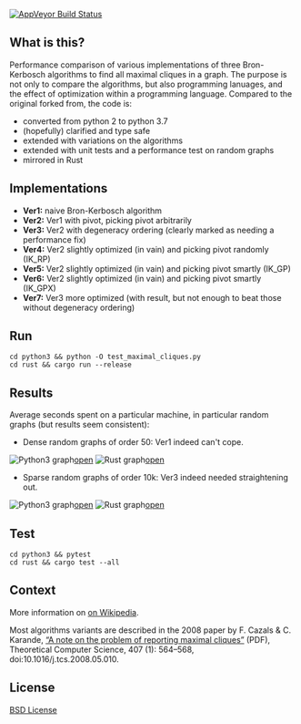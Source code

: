[![AppVeyor Build Status](https://ci.appveyor.com/api/projects/status/github/ssomers/bron-kerbosch?svg=true&branch=master)](https://ci.appveyor.com/project/ssomers/bron-kerbosch)

## What is this?

Performance comparison of various implementations of three Bron-Kerbosch algorithms to find all maximal cliques in a graph.
The purpose is not only to compare the algorithms, but also programming lanuages, and the effect of optimization within a programming language.
Compared to the original forked from, the code is:
* converted from python 2 to python 3.7
* (hopefully) clarified and type safe
* extended with variations on the algorithms
* extended with unit tests and a performance test on random graphs
* mirrored in Rust 


## Implementations

* **Ver1:** naive Bron-Kerbosch algorithm
* **Ver2:** Ver1 with pivot, picking pivot arbitrarily
* **Ver3:** Ver2 with degeneracy ordering (clearly marked as needing a performance fix)
* **Ver4:** Ver2 slightly optimized (in vain) and picking pivot randomly (IK\_RP)
* **Ver5:** Ver2 slightly optimized (in vain) and picking pivot smartly (IK\_GP)
* **Ver6:** Ver2 slightly optimized (in vain) and picking pivot smartly (IK\_GPX)
* **Ver7:** Ver3 more optimized (with result, but not enough to beat those without degeneracy ordering)

## Run

    cd python3 && python -O test_maximal_cliques.py
    cd rust && cargo run --release


## Results

Average seconds spent on a particular machine, in particular random graphs (but results seem consistent):

* Dense random graphs of order 50: Ver1 indeed can't cope.

![Python3 graph](https://plot.ly/~stein.somers/126.png?share_key=vE16oDR7OE8KIE909Znmcn)[open](https://plot.ly/~stein.somers/126/?share_key=vE16oDR7OE8KIE909Znmcn)
![Rust graph](https://plot.ly/~stein.somers/122.png?share_key=PwkWG3NLfn7Vg3N6JQi9Pk)[open](https://plot.ly/~stein.somers/122/?share_key=PwkWG3NLfn7Vg3N6JQi9Pk)


* Sparse random graphs of order 10k: Ver3 indeed needed straightening out.

![Python3 graph](https://plot.ly/~stein.somers/128.png?share_key=8AATmcjFpdY0onO7L9nmad)[open](https://plot.ly/~stein.somers/128/?share_key=8AATmcjFpdY0onO7L9nmad)
![Rust graph](https://plot.ly/~stein.somers/124.png?share_key=IFDVpkT7WiFl8n2Cc8Tjnj)[open](https://plot.ly/~stein.somers/124/?share_key=IFDVpkT7WiFl8n2Cc8Tjnj)


## Test
    
    cd python3 && pytest
    cd rust && cargo test --all


## Context

More information on [on Wikipedia](http://en.wikipedia.org/wiki/Bron-Kerbosch_algorith).

Most algorithms variants are described in the 2008 paper by F. Cazals & C. Karande, [“A note on the problem of reporting maximal cliques”](ftp://ftp-sop.inria.fr/geometrica/fcazals/papers/ncliques.pdf) (PDF), Theoretical Computer Science, 407 (1): 564–568, doi:10.1016/j.tcs.2008.05.010.

## License

[BSD License](http://opensource.org/licenses/BSD-3-Clause)
